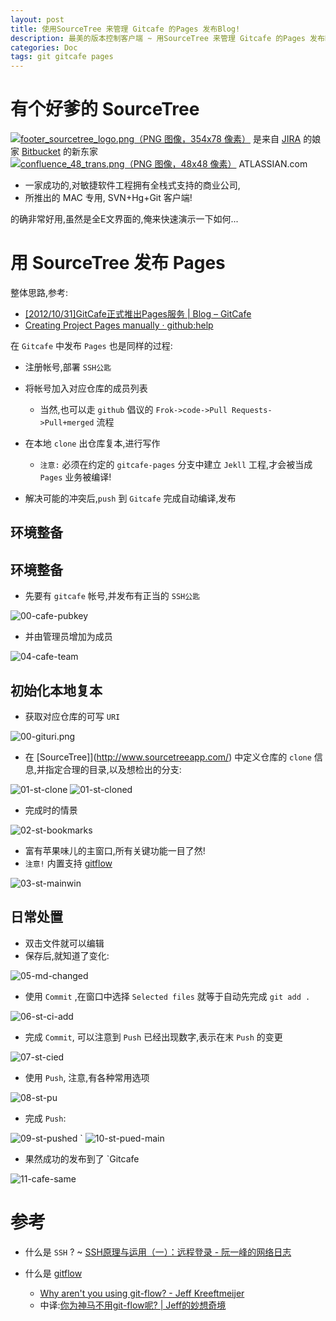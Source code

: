```yaml
---
layout: post
title: 使用SourceTree 来管理 Gitcafe 的Pages 发布Blog!
description: 最美的版本控制客户端 ~ 用SourceTree 来管理 Gitcafe 的Pages 发布Blog!
categories: Doc
tags: git gitcafe pages
---
```


# 有个好爹的 SourceTree

[![footer_sourcetree_logo.png（PNG 图像，354x78 像素）](http://www.sourcetreeapp.com/images/img/footer_sourcetree_logo.png)](http://www.sourcetreeapp.com/) 是来自 [JIRA](http://www.atlassian.com/software/jira/overview) 的娘家 [Bitbucket](https://bitbucket.org/) 的新东家 [![confluence_48_trans.png（PNG 图像，48x48 像素）](https://confluence.atlassian.com/images/logo/confluence_48_trans.png)](http://www.atlassian.com/) ATLASSIAN.com

- 一家成功的,对敏捷软件工程拥有全栈式支持的商业公司,
- 所推出的 MAC 专用, SVN+Hg+Git 客户端!

的确非常好用,虽然是全E文界面的,俺来快速演示一下如何...

# 用 SourceTree 发布 Pages

整体思路,参考:

- [[2012/10/31]GitCafe正式推出Pages服务 | Blog – GitCafe](http://blog.gitcafe.com/116.html)
- [Creating Project Pages manually · github:help](https://help.github.com/articles/creating-project-pages-manually)

在 `Gitcafe` 中发布 `Pages` 也是同样的过程:

- 注册帐号,部署 `SSH公匙`
- 将帐号加入对应仓库的成员列表

  - 当然,也可以走 `github` 倡议的 `Frok->code->Pull Requests->Pull+merged` 流程

- 在本地 `clone` 出仓库复本,进行写作

  - `注意:` 必须在约定的 `gitcafe-pages` 分支中建立 `Jekll` 工程,才会被当成 `Pages` 业务被编译!

- 解决可能的冲突后,`push` 到 `Gitcafe` 完成自动编译,发布

## 环境整备

## 环境整备

- 先要有 `gitcafe` 帐号,并发布有正当的 `SSH公匙`

![00-cafe-pubkey](/images/img/sourcetree/00-cafe-pubkey.png)

- 并由管理员增加为成员

![04-cafe-team](/images/img/sourcetree/04-cafe-team.png)

## 初始化本地复本

- 获取对应仓库的可写 `URI`

![00-gituri.png](/images/img/sourcetree/00-gituri.png)

- 在 [SourceTree]](http://www.sourcetreeapp.com/) 中定义仓库的 `clone` 信息,并指定合理的目录,以及想检出的分支:

![01-st-clone](/images/img/sourcetree/01-st-clone.png) ![01-st-cloned](/images/img/sourcetree/01-st-cloned.png)

- 完成时的情景

![02-st-bookmarks](/images/img/sourcetree/02-st-bookmarks.png)

- 富有苹果味儿的主窗口,所有关键功能一目了然!
- `注意!` 内置支持 [gitflow](https://github.com/nvie/gitflow)

![03-st-mainwin](/images/img/sourcetree/03-st-mainwin.png)

## 日常处置

- 双击文件就可以编辑
- 保存后,就知道了变化:

![05-md-changed](/images/img/sourcetree/05-md-changed.png)

- 使用 `Commit` ,在窗口中选择 `Selected files` 就等于自动先完成 `git add .`

![06-st-ci-add](/images/img/sourcetree/06-st-ci-add.png)

- 完成 `Commit`, 可以注意到 `Push` 已经出现数字,表示在末 `Push` 的变更

![07-st-cied](/images/img/sourcetree/07-st-cied.png)

- 使用 `Push`, 注意,有各种常用选项

![08-st-pu](/images/img/sourcetree/08-st-pu.png)

- 完成 `Push`:

![09-st-pushed](/images/img/sourcetree/09-st-pushed.png) ` ![10-st-pued-main](/images/img/sourcetree/10-st-pued-main.png)

- 果然成功的发布到了 `Gitcafe

![11-cafe-same](/images/img/sourcetree/11-cafe-same.png)

# 参考

- 什么是 `SSH` ? ~ [SSH原理与运用（一）：远程登录 - 阮一峰的网络日志](http://www.ruanyifeng.com/blog/2011/12/ssh_remote_login.html)
- 什么是 [gitflow](https://github.com/nvie/gitflow)

  - [Why aren't you using git-flow? - Jeff Kreeftmeijer](http://jeffkreeftmeijer.com/2010/why-arent-you-using-git-flow/)
  - 中译:[你为神马不用git-flow呢? | Jeff的妙想奇境](http://www.jeffkit.info/2010/12/860/)
